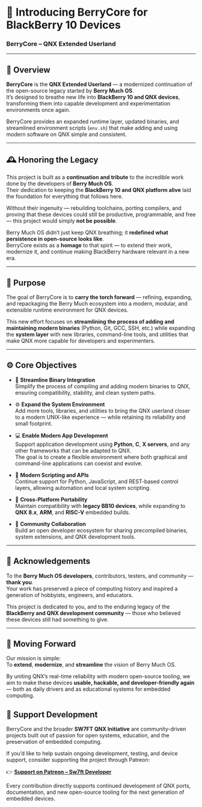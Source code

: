 # 🍇 **Introducing BerryCore for BlackBerry 10 Devices**

### **BerryCore – QNX Extended Userland**

---

## 🧭 **Overview**

**BerryCore** is the **QNX Extended Userland** — a modernized continuation of the open-source legacy started by **Berry Much OS**.  
It’s designed to breathe new life into **BlackBerry 10 and QNX devices**, transforming them into capable development and experimentation environments once again.  

BerryCore provides an expanded runtime layer, updated binaries, and streamlined environment scripts (`env.sh`) that make adding and using modern software on QNX simple and consistent.

---

## 🕰️ **Honoring the Legacy**

This project is built as a **continuation and tribute** to the incredible work done by the developers of **Berry Much OS**.  
Their dedication to keeping the **BlackBerry 10 and QNX platform alive** laid the foundation for everything that follows here.  

Without their ingenuity — rebuilding toolchains, porting compilers, and proving that these devices could still be productive, programmable, and free — this project would simply **not be possible**.  

Berry Much OS didn’t just keep QNX breathing; it **redefined what persistence in open-source looks like**.  
BerryCore exists as a **homage** to that spirit — to extend their work, modernize it, and continue making BlackBerry hardware relevant in a new era.

---

## 🎯 **Purpose**

The goal of BerryCore is to **carry the torch forward** — refining, expanding, and repackaging the Berry Much ecosystem into a modern, modular, and extensible runtime environment for QNX devices.  

This new effort focuses on **streamlining the process of adding and maintaining modern binaries** (Python, Git, GCC, SSH, etc.) while expanding the **system layer** with new libraries, command-line tools, and utilities that make QNX more capable for developers and experimenters.

---

## ⚙️ **Core Objectives**

- 🧱 **Streamline Binary Integration**  
  Simplify the process of compiling and adding modern binaries to QNX, ensuring compatibility, stability, and clean system paths.  

- ⚙️ **Expand the System Environment**  
  Add more tools, libraries, and utilities to bring the QNX userland closer to a modern UNIX-like experience — while retaining its reliability and small footprint.  

- 💻 **Enable Modern App Development**  
  Support application development using **Python**, **C**, **X servers**, and any other frameworks that can be adapted to QNX.  
  The goal is to create a flexible environment where both graphical and command-line applications can coexist and evolve.  

- 🐍 **Modern Scripting and APIs**  
  Continue support for Python, JavaScript, and REST-based control layers, allowing automation and local system scripting.  

- 🔄 **Cross-Platform Portability**  
  Maintain compatibility with **legacy BB10 devices**, while expanding to **QNX 8.x**, **ARM**, and **RISC-V** embedded builds.  

- 🤝 **Community Collaboration**  
  Build an open developer ecosystem for sharing precompiled binaries, system extensions, and QNX development tools.

---

## 🙏 **Acknowledgements**

To the **Berry Much OS developers**, contributors, testers, and community — **thank you**.  
Your work has preserved a piece of computing history and inspired a generation of hobbyists, engineers, and educators.  

This project is dedicated to you, and to the enduring legacy of the **BlackBerry and QNX development community** — those who believed these devices still had something to give.

---

## 🚀 **Moving Forward**

Our mission is simple:  
To **extend**, **modernize**, and **streamline** the vision of Berry Much OS.  

By uniting QNX’s real-time reliability with modern open-source tooling, we aim to make these devices **usable, hackable, and developer-friendly again** — both as daily drivers and as educational systems for embedded computing.

## 💖 **Support Development**

BerryCore and the broader **SW7FT QNX Initiative** are community-driven projects built out of passion for open systems, education, and the preservation of embedded computing.  

If you’d like to help sustain ongoing development, testing, and device support, consider supporting the project through Patreon:  

👉 **[Support on Patreon – Sw7ft Developer](https://www.patreon.com/c/Sw7ft)**  

Every contribution directly supports continued development of QNX ports, documentation, and new open-source tooling for the next generation of embedded devices.
